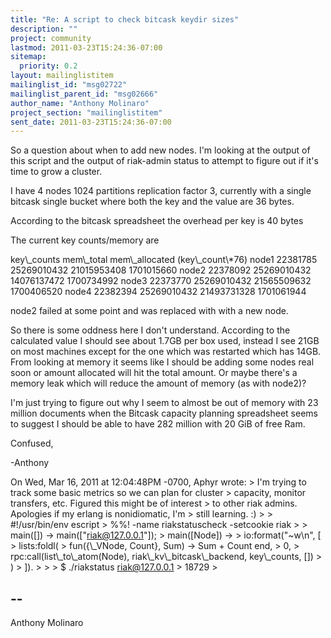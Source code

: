 ```yaml
---
title: "Re: A script to check bitcask keydir sizes"
description: ""
project: community
lastmod: 2011-03-23T15:24:36-07:00
sitemap:
  priority: 0.2
layout: mailinglistitem
mailinglist_id: "msg02722"
mailinglist_parent_id: "msg02666"
author_name: "Anthony Molinaro"
project_section: "mailinglistitem"
sent_date: 2011-03-23T15:24:36-07:00
---
```



So a question about when to add new nodes. I'm looking at the output of
this script and the output of riak-admin status to attempt to figure out
if it's time to grow a cluster.

I have 4 nodes 1024 partitions replication factor 3, currently with a
single bitcask single bucket where both the key and the value are 36 bytes.

According to the bitcask spreadsheet the overhead per key is 40 bytes

The current key counts/memory are

 key\\_counts mem\\_total mem\\_allocated (key\\_count\\*76)
node1 22381785 25269010432 21015953408 1701015660
node2 22378092 25269010432 14076137472 1700734992
node3 22373770 25269010432 21565509632 1700406520
node4 22382394 25269010432 21493731328 1701061944

node2 failed at some point and was replaced with with a new node.

So there is some oddness here I don't understand. According to the
calculated value I should see about 1.7GB per box used, instead I see
21GB on most machines except for the one which was restarted which has
14GB. From looking at memory it seems like I should be adding some nodes
real soon or amount allocated will hit the total amount. Or maybe there's
a memory leak which will reduce the amount of memory (as with node2)?

I'm just trying to figure out why I seem to almost be out of memory with
23 million documents when the Bitcask capacity planning spreadsheet seems
to suggest I should be able to have 282 million with 20 GiB of free Ram.

Confused,

-Anthony

On Wed, Mar 16, 2011 at 12:04:48PM -0700, Aphyr wrote:
&gt; I'm trying to track some basic metrics so we can plan for cluster
&gt; capacity, monitor transfers, etc. Figured this might be of interest
&gt; to other riak admins. Apologies if my erlang is nonidiomatic, I'm
&gt; still learning. :)
&gt; 
&gt; #!/usr/bin/env escript
&gt; %%! -name riakstatuscheck -setcookie riak
&gt; 
&gt; main([]) -&gt; main(["riak@127.0.0.1"]);
&gt; main([Node]) -&gt;
&gt; io:format("~w\\n", [
&gt; lists:foldl(
&gt; fun({\\_VNode, Count}, Sum) -&gt; Sum + Count end,
&gt; 0,
&gt; rpc:call(list\\_to\\_atom(Node), riak\\_kv\\_bitcask\\_backend, key\\_counts, [])
&gt; )
&gt; ]).
&gt; 
&gt; 
&gt; $ ./riakstatus riak@127.0.0.1
&gt; 18729
&gt; 

-- 
------------------------------------------------------------------------
Anthony Molinaro 

